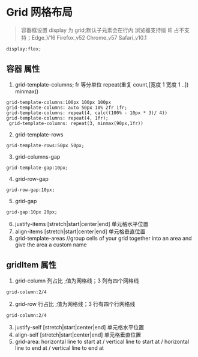 # Grid 网格布局

> 容器框设置 display 为 grid;默认子元素会在行内
> 浏览器支持版 IE 占不支持；Edge_V16 Firefox_v52 Chrome_v57 Safari_v10.1

```
display:flex;
```

## 容器 属性

1. grid-template-columns; fr 等分单位
   repeat(重复 count,[宽度 1 宽度 1 ..])
   minmax()

```
grid-template-columns:100px 100px 100px
grid-template-columns: auto 50px 10% 2fr 1fr;
grid-template-columns: repeat(4, calc((100% - 10px * 3)/ 4))
grid-template-columns: repeat(4, 1fr);
 grid-template-columns: repeat(3, minmax(90px,1fr))
```

2. grid-template-rows

```
grid-template-rows:50px 50px;
```

3. grid-columns-gap

```
grid-template-gap:10px;
```

4. grid-row-gap

```
grid-row-gap:10px;
```

5. grid-gap

```
grid-gap:10px 20px;
```

6. justify-items [stretch|start|center|end] 单元格水平位置
7. align-items [stretch|start|center|end] 单元格垂直位置
8. grid-template-areas //group cells of your grid together into an area and give the area a custom name

## gridItem 属性

1. grid-column 列占比 ;值为网格线；3 列有四个网格线

```
grid-column:2/4
```

2. grid-row 行占比 ;值为网格线；3 行有四个行网格线

```
grid-column:2/4
```

3. justify-self [stretch|start|center|end] 单元格水平位置
4. align-self [stretch|start|center|end] 单元格垂直位置
5. grid-area: horizontal line to start at / vertical line to start at / horizontal line to end at / vertical line to end at
